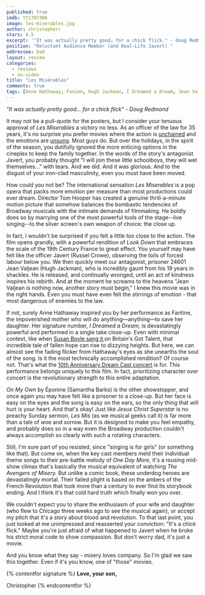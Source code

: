 ```yaml
---
published: true
imdb: tt1707386
image: les-miserables.jpg
author: christopherr 
stars: 4.5
excerpt: '"It was actually pretty good… for a chick flick." - Doug Redmond'
position: "Reluctant Audience Member (and Real-Life Javert) "
addressee: Dad 
layout: review
categories: 
  - reviews
  - on-video
title: "Les Misérables"
comments: true
tags: [Anne Hathaway, Fanien, Hugh Jackman, I Dreamed a Dream, Jean Valjean, Les Mis, Les Miserables, Les Misrables, Letters, On My Own, One More Day, Russel Crow, Susan Boyle]
---
```

_"It was actually pretty good... for a chick flick" - Doug Redmond_

It may not be a pull-quote for the posters, but I consider your tenuous approval of _Les Miserables_ a victory no less. As an officer of the law for 35 years, it's no surprise you prefer movies where the action is [unchained][3] and the emotions are [unsung][4]. Most guys do. But over the holidays, in the spirit of the season, you dutifully ignored the more enticing options in the cineplex to keep the family together. In the words of the story's antagonist Javert, you probably thought "I will join these little schoolboys, they will wet themselves…" with tears. And we did. And it was glorious. And to the disgust of your iron-clad masculinity, even you must have been moved. 

   [3]: /content/2012/12/28/django-unchained.html
   [4]: /content/2012/11/9/skyfall.html

How could you not be? The international sensation _Les Miserables_ is a pop opera that packs more emotion per measure than most productions could ever dream. Director Tom Hooper has created a genuine thrill-a-minute motion picture that somehow balances the bombastic tendencies of Broadway musicals with the intimate demands of filmmaking. He boldly does so by marrying one of the most powerful tools of the stage--live singing--to the silver screen's own weapon of choice: the close up.

In fact, I wouldn't be surprised if you felt a little _too_ close to the action. The film opens grandly, with a powerful rendition of _Look Down_ that embraces the scale of the 19th Century France to great effect. You yourself may have felt like the officer Javert (Russel Crowe), observing the toils of forced labour below you. We then quickly meet our antagonist, prisoner 24601 Jean Valjean (Hugh Jackman), who is incredibly gaunt from his 19 years in shackles. He is released, and continually wronged, until an act of kindness inspires his rebirth. And at the moment he screams to the heavens "Jean Valjean is nothing now, another story must begin," I knew this movie was in the right hands. Even you must have even felt the stirrings of emotion - that most dangerous of enemies to the law.

If not, surely Anne Hathaway inspired you by her performance as Fantine, the impoverished mother who will do anything—anything—to save her daughter. Her signature number, _I Dreamed a Dream,_ is devastatingly powerful and performed in a single take close-up. Even with minimal context, like when [Susan Boyle sang it ][5]on Britain's Got Talent, that incredible tale of fallen hope can rise to dizzying heights. But here, we can almost see the fading flicker from Hathaway's eyes as she unearths the soul of the song. Is it the most technically accomplished rendition? Of course not. That's what the [10th Anniversary Dream Cast concert][6] is for. This performance belongs uniquely to this film. In fact, prioritizing character over concert is the revolutionary strength to this entire adaptation.

   [5]: http://www.youtube.com/watch?v=RxPZh4AnWyk
   [6]: http://www.youtube.com/watch?v=BMmF9el0S7k

_On My Own_ by Éponine (Samantha Barks) is the other showstopper, and once again you may have felt like a prisoner to a close-up. But her face is easy on the eyes and the song is easy on the ears, so the only thing that will hurt is your heart. And that's okay! Just like _Jesus Christ Superstar_ is no preachy Sunday sermon, _Les Mis_ (as we musical geeks call it) is far more than a tale of woe and sorrow.  But it is designed to make you feel empathy, and probably does so in a way even the Broadway production couldn't always accomplish so clearly with such a rotating characters.

Still, I'm sure part of you resisted, since "singing is for girls" (or something like that). But come on, when the key cast members meld their individual theme songs to their pre-battle melody of _One Day More_, it's a rousing mid-show climax that's basically the musical equivalent of watching _The Avengers of Misery._ But unlike a comic book, these underdog heroes are devastatingly mortal. Their failed plight is based on the ambers of the French Revolution that took more than a century to ever find its storybook ending. And I think it's that cold hard truth which finally won you over. 

We couldn't expect you to share the enthusiasm of your wife and daughter (who flew to Chicago three weeks ago to see the musical again), or accept my pitch that it's a story about blood and revolution. To that last point, you just looked at me unimpressed and reasserted your conviction: "It's a chick flick." Maybe you're just afraid of what happened to Javert when he broke his strict moral code to show compassion. But don't worry dad, it's just a movie.

And you know what they say - misery loves company. So I'm glad we saw this together. Even if it's you know, one of "those" movies. 

{% contentfor signature %}
**Love, your son,**

Christopher
{% endcontentfor %}